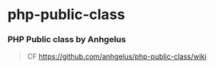 # php-public-class
### PHP Public class by Anhgelus
> CF https://github.com/anhgelus/php-public-class/wiki
